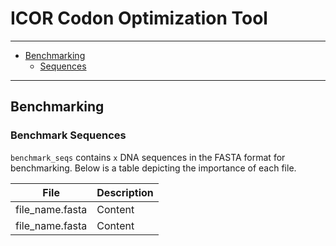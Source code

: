 # ICOR Codon Optimization Tool
---
- [Benchmarking](#Benchmarking)
    - [Sequences](#Benchmark%20Sequences)
---
## Benchmarking

### Benchmark Sequences
`benchmark_seqs` contains `x` DNA sequences in the FASTA format for benchmarking. Below is a table depicting the importance of each file.

|       File       | Description |
| :---:            | ----------- |
| file_name.fasta  | Content     |
| file_name.fasta  | Content     |